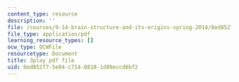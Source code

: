```yaml
---
content_type: resource
description: ''
file: /courses/9-14-brain-structure-and-its-origins-spring-2014/8ed852f75e04c71488101d89eccd6bf2_555140.pdf
file_type: application/pdf
learning_resource_types: []
ocw_type: OCWFile
resourcetype: Document
title: 3play pdf file
uid: 8ed852f7-5e04-c714-8810-1d89eccd6bf2
---
```

